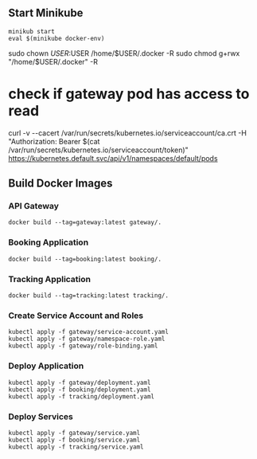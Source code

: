 ## Start Minikube
```
minikub start
eval $(minikube docker-env)
```
sudo chown $USER:$USER /home/$USER/.docker -R
sudo chmod g+rwx "/home/$USER/.docker" -R

# check if gateway pod has access to read
curl -v --cacert /var/run/secrets/kubernetes.io/serviceaccount/ca.crt -H "Authorization: Bearer $(cat /var/run/secrets/kubernetes.io/serviceaccount/token)" https://kubernetes.default.svc/api/v1/namespaces/default/pods

## Build Docker Images

### API Gateway
```
docker build --tag=gateway:latest gateway/.
```
### Booking Application
```
docker build --tag=booking:latest booking/.
```

### Tracking Application
```
docker build --tag=tracking:latest tracking/.
```

### Create Service Account and Roles
```                
kubectl apply -f gateway/service-account.yaml
kubectl apply -f gateway/namespace-role.yaml
kubectl apply -f gateway/role-binding.yaml
```


### Deploy Application
```
kubectl apply -f gateway/deployment.yaml
kubectl apply -f booking/deployment.yaml
kubectl apply -f tracking/deployment.yaml
```

### Deploy Services
```
kubectl apply -f gateway/service.yaml
kubectl apply -f booking/service.yaml
kubectl apply -f tracking/service.yaml
```
